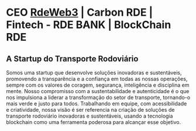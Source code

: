 <h1>CEO <a href="https://rdeweb3.io/" target="blank">RdeWeb3</a> | Carbon RDE | Fintech - RDE BANK | BlockChain RDE</h1>

## A Startup do Transporte Rodoviário

<p>Somos uma startup que desenvolve soluções inovadoras e sustentáveis, promovendo a transparência e a confiança em todas as nossas operações, sempre com os valores de coragem, segurança, inteligência e disciplina em mente. Nosso compromisso com a sustentabilidade e autenticidade é o que nos impulsiona a liderar a transformação do setor de transporte, tornando-o mais verde e justo para todos. Trabalhando em equipe, com acessibilidade e criatividade, nossa visão é ser referencia na criação de soluções de transporte rodoviário inovadoras e sustentáveis, usando a tecnologia blockchain como uma ferramenta poderosa para alcançar esse objetivo.</p>
